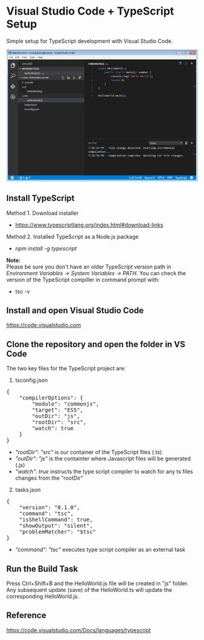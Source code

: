 # Visual Studio Code + TypeScript Setup
Simple setup for TypeScript development with Visual Studio Code.

![Alt text](TypeScript01.PNG?raw=true "TypeScript Screenshot")

## Install TypeScript
Method 1. Download installer
- https://www.typescriptlang.org/index.html#download-links

Method 2.
Installed TypeScript as a Node.js package
- <i>npm install -g typescript</i>

<b>Note:</b>
</br>
Please be sure you don't have an older TypeScript version path in <i>Environment Variables -> System Variables -> PATH</i>. You can check the version of the TypeScript compiller in command prompt with:
- tsc -v

## Install and open Visual Studio Code
https://code.visualstudio.com

## Clone the repository and open the folder in VS Code

The two key files for the TypeScript project are:

1. tsconfig.json
<pre>
{
    "compilerOptions": {
        "module": "commonjs",
        "target": "ES5",
        "outDir": "js",
        "rootDir": "src",
        "watch": true
    }
}
</pre>

- <i>"rootDir": "src"</i> is our container of the TypeScript files (.ts) 
- <i>"outDir": "js"</i> is the containter where Javascript files will be generated (.js)
- <i>"watch": true</i> instructs the type script compiler to watch for any ts files changes from the "rootDir"


2. tasks.json
<pre>
{
    "version": "0.1.0",
    "command": "tsc",
    "isShellCommand": true,
    "showOutput": "silent",
    "problemMatcher": "$tsc"
}
</pre>
- <i>"command": "tsc"</i> executes type script compiler as an external task

## Run the Build Task

Press Ctrl+Shift+B and the HelloWorld.js file will be created in "js" folder. Any subsequent update (save) of the HelloWorld.ts will update the corresponding HelloWorld.js.

## Reference
https://code.visualstudio.com/Docs/languages/typescript

